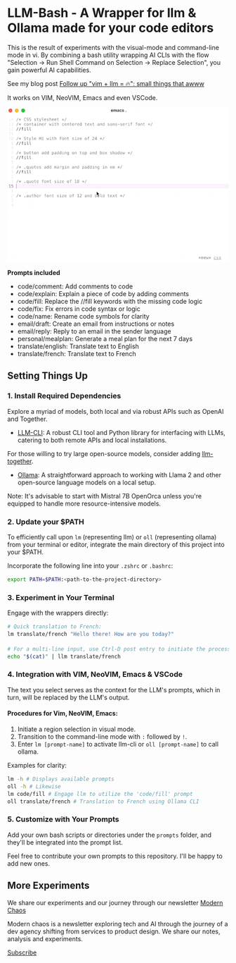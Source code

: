 # LLM-Bash - A Wrapper for llm & Ollama made for your code editors

This is the result of experiments with the visual-mode and command-line mode in vi. By combining a bash utility wrapping AI CLIs with the flow "Selection -> Run Shell Command on Selection -> Replace Selection", you gain powerful AI capabilities.

See my blog post [Follow up "vim + llm = 🔥": small things that awww](https://modernchaos.heytwist.com/p/follow-up-vim-llm-small-things-that-awww)

It works on VIM, NeoVIM, Emacs and even VSCode.

![code/fill demo action](demo.gif)

**Prompts included**

- code/comment: Add comments to code
- code/explain: Explain a piece of code by adding comments
- code/fill: Replace the //fill keywords with the missing code logic
- code/fix: Fix errors in code syntax or logic
- code/name: Rename code symbols for clarity
- email/draft: Create an email from instructions or notes
- email/reply: Reply to an email in the sender language
- personal/mealplan: Generate a meal plan for the next 7 days
- translate/english: Translate text to English
- translate/french: Translate text to French


## Setting Things Up

### 1. Install Required Dependencies

Explore a myriad of models, both local and via robust APIs such as OpenAI and Together.

- [LLM-CLI](https://github.com/simonw/llm): A robust CLI tool and Python library for interfacing with LLMs, catering to both remote APIs and local installations.

For those willing to try large open-source models, consider adding [llm-together](https://github.com/wearedevx/llm-together).

- [Ollama](ollama.ai/): A straightforward approach to working with Llama 2 and other open-source language models on a local setup.

Note: It's advisable to start with Mistral 7B OpenOrca unless you're equipped to handle more resource-intensive models.

### 2. Update your $PATH

To efficiently call upon `lm` (representing llm) or `oll` (representing ollama) from your terminal or editor, integrate the main directory of this project into your $PATH.

Incorporate the following line into your `.zshrc` or `.bashrc`:

```bash
export PATH=$PATH:<path-to-the-project-directory>
```

### 3. Experiment in Your Terminal

Engage with the wrappers directly:

```bash
# Quick translation to French:
lm translate/french "Hello there! How are you today?"

# For a multi-line input, use Ctrl-D post entry to initiate the process:
echo "$(cat)" | llm translate/french
```

### 4. Integration with VIM, NeoVIM, Emacs & VSCode

The text you select serves as the context for the LLM's prompts, which in turn, will be replaced by the LLM's output.

#### Procedures for Vim, NeoVIM, Emacs:

1. Initiate a region selection in visual mode.
2. Transition to the command-line mode with `:` followed by `!`.
3. Enter `lm [prompt-name]` to activate llm-cli or `oll [prompt-name]` to call ollama.

Examples for clarity:

```bash
lm -h # Displays available prompts
oll -h # Likewise
lm code/fill # Engage llm to utilize the 'code/fill' prompt
oll translate/french # Translation to French using Ollama CLI
```

### 5. Customize with Your Prompts

Add your own bash scripts or directories under the `prompts` folder, and they'll be integrated into the prompt list.

Feel free to contribute your own prompts to this repository. I'll be happy to add new ones.

## More Experiments

We share our experiments and our journey through our newsletter [Modern Chaos](https://modernchaos.heytwist.com/)

Modern chaos is a newsletter exploring tech and AI through the journey of a dev agency shifting from services to product design. We share our notes, analysis and experiments.

[Subscribe](https://modernchaos.heytwist.com/)
